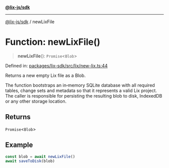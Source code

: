 [**@lix-js/sdk**](../README.md)

***

[@lix-js/sdk](../README.md) / newLixFile

# Function: newLixFile()

> **newLixFile**(): `Promise`\<`Blob`\>

Defined in: [packages/lix-sdk/src/lix/new-lix.ts:44](https://github.com/opral/monorepo/blob/3025726c2bce8185b41ef0b1b2f7cc069ebcf2b0/packages/lix-sdk/src/lix/new-lix.ts#L44)

Returns a new empty Lix file as a Blob.

The function bootstraps an in‑memory SQLite database with all
required tables, change sets and metadata so that it represents
a valid Lix project. The caller is responsible for persisting the
resulting blob to disk, IndexedDB or any other storage location.

## Returns

`Promise`\<`Blob`\>

## Example

```ts
const blob = await newLixFile()
await saveToDisk(blob)
```
